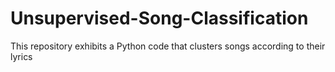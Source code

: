 # Unsupervised-Song-Classification
 This repository exhibits a Python code that clusters songs according to their lyrics
